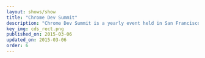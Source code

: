 ```yaml
---
layout: shows/show
title: "Chrome Dev Summit"
description: "Chrome Dev Summit is a yearly event held in San Francisco where engineers on the Chrome team talk about what they've been working and the topics they're passionate about."
key_img: cds_rect.png
published_on: 2015-03-06
updated_on: 2015-03-06
order: 6
---
```

